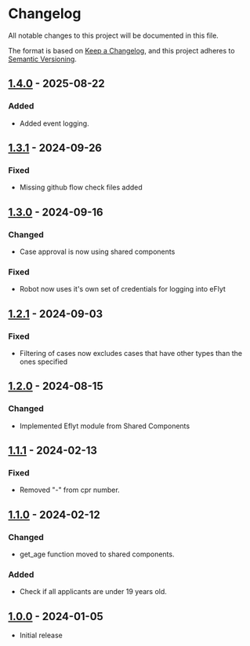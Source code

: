 # Changelog

All notable changes to this project will be documented in this file.

The format is based on [Keep a Changelog](https://keepachangelog.com/en/1.0.0/),
and this project adheres to [Semantic Versioning](https://semver.org/spec/v2.0.0.html).

## [1.4.0] - 2025-08-22

### Added

- Added event logging.

## [1.3.1] - 2024-09-26

### Fixed

- Missing github flow check files added

## [1.3.0] - 2024-09-16

### Changed

- Case approval is now using shared components

### Fixed

- Robot now uses it's own set of credentials for logging into eFlyt

## [1.2.1] - 2024-09-03

### Fixed

- Filtering of cases now excludes cases that have other types than the ones specified

## [1.2.0] - 2024-08-15

### Changed

 - Implemented Eflyt module from Shared Components

## [1.1.1] - 2024-02-13

### Fixed

- Removed "-" from cpr number.

## [1.1.0] - 2024-02-12

### Changed

- get_age function moved to shared components.

### Added

- Check if all applicants are under 19 years old.

## [1.0.0] - 2024-01-05

- Initial release

[1.4.0]: https://github.com/itk-dev-rpa/Eflyt-gokendelse-af-logivaertsflytninger/releases/tag/1.4.0
[1.3.1]: https://github.com/itk-dev-rpa/Eflyt-gokendelse-af-logivaertsflytninger/releases/tag/1.3.1
[1.3.0]: https://github.com/itk-dev-rpa/Eflyt-gokendelse-af-logivaertsflytninger/releases/tag/1.3.0
[1.2.1]: https://github.com/itk-dev-rpa/Eflyt-gokendelse-af-logivaertsflytninger/releases/tag/1.2.1
[1.2.0]: https://github.com/itk-dev-rpa/Eflyt-gokendelse-af-logivaertsflytninger/releases/tag/1.2.0
[1.1.1]: https://github.com/itk-dev-rpa/Eflyt-gokendelse-af-logivaertsflytninger/releases/tag/1.1.1
[1.1.0]: https://github.com/itk-dev-rpa/Eflyt-gokendelse-af-logivaertsflytninger/releases/tag/1.1.0
[1.0.0]: https://github.com/itk-dev-rpa/Eflyt-gokendelse-af-logivaertsflytninger/releases/tag/1.0.0
